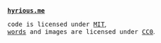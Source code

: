 <samp><b><a href="https://hyrious.me">hyrious.me</a></b></samp>

<p>
  <samp>code is licensed under <a href="LICENSE.txt">MIT</a></samp>,<br>
  <samp><a href="_src/posts">words</a> and images are licensed under <a href="http://creativecommons.org/publicdomain/zero/1.0/">CC0</a></samp>.<br>
</p>
